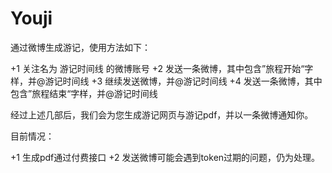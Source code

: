 Youji
=====

通过微博生成游记，使用方法如下：

+1 关注名为 游记时间线 的微博账号
+2 发送一条微博，其中包含”旅程开始“字样，并@游记时间线
+3 继续发送微博，并@游记时间线
+4 发送一条微博，其中包含”旅程结束“字样，并@游记时间线

经过上述几部后，我们会为您生成游记网页与游记pdf，并以一条微博通知你。

目前情况：

+1 生成pdf通过付费接口
+2 发送微博可能会遇到token过期的问题，仍为处理。

